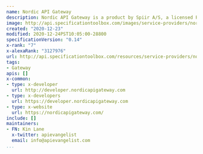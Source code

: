 ```yaml
---
name: Nordic API Gateway
description: Nordic API Gateway is a product by Spiir A/S, a licensed Payment Initiation Service Provider (PISP) and Account Information Service Provider (AISP) and operates under the supervision of the Danish Financial Supervisory Authority (FSA).
image: http://api.specificationtoolbox.com/images/service-providers/nordic-api-gateway.jpg
created: "2020-12-23"
modified: 2020-12-24PST10:05:00-28800
specificationVersion: "0.14"
x-rank: "7"
x-alexaRank: "3127976"
url: http://api.specificationtoolbox.com/resources/service-providers/nordic-api-gateway/
tags:
- Gateway
apis: []
x-common:
- type: x-developer
  url: http://developer.nordicapigateway.com
- type: x-developers
  url: https://developer.nordicapigateway.com
- type: x-website
  url: https://nordicapigateway.com/
include: []
maintainers:
- FN: Kin Lane
  x-twitter: apievangelist
  email: info@apievangelist.com
...
```

